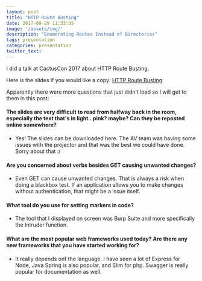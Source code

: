 ```yaml
---
layout: post
title: "HTTP Route Busting"
date: 2017-09-29 11:33:05
image: '/assets/img/'
description: "Enumerating Routes Instead of Directories"
tags: presentation
categories: presentation
twitter_text:
---
```

I did a talk at CactusCon 2017 about HTTP Route Busting.

Here is the slides if you would like a copy:
[HTTP Route Busting](/assets/files/HTTP-Route-Busting.pdf)

Apparently there were more questions that just didn’t load so I will get to them in this post:

#### The slides are very difficult to read from halfway back in the room, especially the text that's in light.. pink?  maybe?  Can they be reposted online somewhere?

* Yes! The slides can be downloaded here. The AV team was having some issues with the projector and that was the best we could have done. Sorry about that :/

#### Are you concerned about verbs besides GET causing unwanted changes?

* Even GET can cause unwanted changes. That is always a risk when doing a blackbox test. If an application allows you to make changes without authentication, that might be a issue itself.

#### What tool do you use for setting markers in code?

* The tool that I displayed on screen was Burp Suite and more specifically the Intruder function.

#### What are the most popular web frameworks used today?  Are there any new frameworks that you have started working for?

* It really depends onf the language. I have seen a lot of Express for Node, Java Spring is also popular, and Slim for php. Swagger is really popular for documentation as well. 

